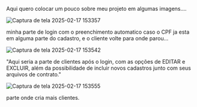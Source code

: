 Aqui quero colocar um pouco sobre meu projeto em algumas imagens....

![Captura de tela 2025-02-17 153357](https://github.com/user-attachments/assets/3e4f4465-a70e-4b5c-a5d5-e7955820723c)

minha parte de login com o preenchimento automatico caso o CPF ja esta em alguma parte do cadastro, e o cliente volte para onde parou...


![Captura de tela 2025-02-17 153542](https://github.com/user-attachments/assets/b207b96c-7021-4343-b357-1f1ac50bf9e3)

"Aqui seria a parte de clientes após o login, com as opções de EDITAR e EXCLUIR, além da possibilidade de incluir novos cadastros junto com seus arquivos de contrato."

![Captura de tela 2025-02-17 153555](https://github.com/user-attachments/assets/215201a1-3f06-4dbb-b3b9-dad4013512c4)

parte onde cria mais clientes.
